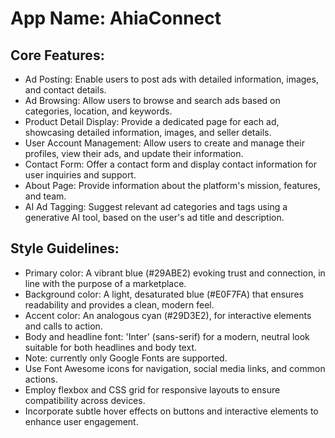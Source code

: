 # **App Name**: AhiaConnect

## Core Features:

- Ad Posting: Enable users to post ads with detailed information, images, and contact details.
- Ad Browsing: Allow users to browse and search ads based on categories, location, and keywords.
- Product Detail Display: Provide a dedicated page for each ad, showcasing detailed information, images, and seller details.
- User Account Management: Allow users to create and manage their profiles, view their ads, and update their information.
- Contact Form: Offer a contact form and display contact information for user inquiries and support.
- About Page: Provide information about the platform's mission, features, and team.
- AI Ad Tagging: Suggest relevant ad categories and tags using a generative AI tool, based on the user's ad title and description.

## Style Guidelines:

- Primary color: A vibrant blue (#29ABE2) evoking trust and connection, in line with the purpose of a marketplace. 
- Background color: A light, desaturated blue (#E0F7FA) that ensures readability and provides a clean, modern feel.
- Accent color: An analogous cyan (#29D3E2), for interactive elements and calls to action.
- Body and headline font: 'Inter' (sans-serif) for a modern, neutral look suitable for both headlines and body text.
- Note: currently only Google Fonts are supported.
- Use Font Awesome icons for navigation, social media links, and common actions.
- Employ flexbox and CSS grid for responsive layouts to ensure compatibility across devices.
- Incorporate subtle hover effects on buttons and interactive elements to enhance user engagement.